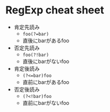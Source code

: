 # RegExp cheat sheet

- 肯定先読み
  - `foo(?=bar)`
  - 直後にbarがあるfoo
- 否定先読み
  - `foo(?!bar)`
  - 直後にbarがないfoo
- 肯定後読み
  - `(?<=bar)foo`
  - 直前にbarがあるfoo
- 否定後読み
  - `(?<!bar)foo`
  - 直前にbarがないfoo
